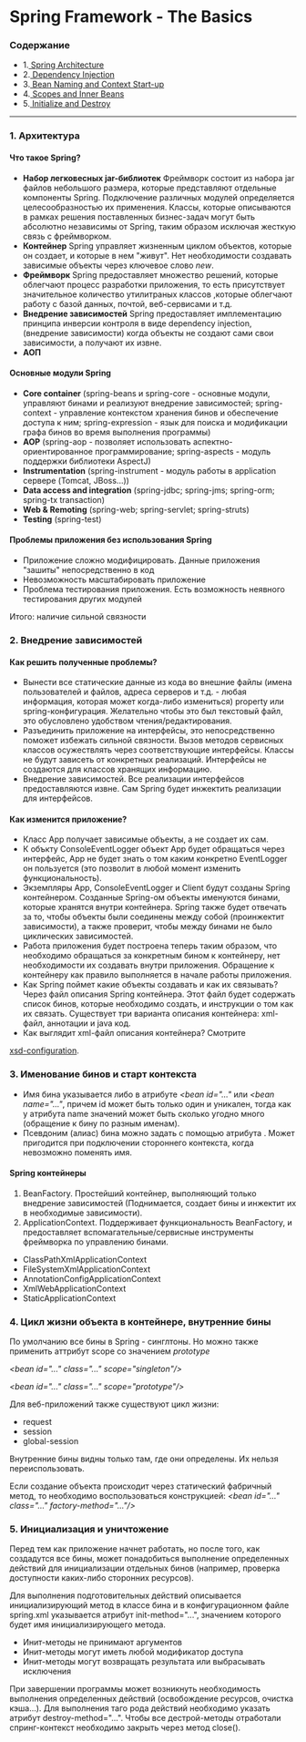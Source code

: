# Spring Framework - The Basics

### Содержание

- 1.<a href="https://www.youtube.com/watch?v=3wBteulZaAs"> 
Spring Architecture</a>
- 2.<a href="https://www.youtube.com/watch?v=IBNQ6whVHeI"> 
Dependency Injection</a>
- 3.<a href="https://www.youtube.com/watch?v=y-obHCFTbZ4">
Bean Naming and Context Start-up</a>
- 4.<a href="https://www.youtube.com/watch?v=kvcFK7criFc">
Scopes and Inner Beans</a>
- 5.<a href="https://www.youtube.com/watch?v=ygaboLsCKA4">
Initialize and Destroy</a>
***

### 1. Архитектура

#### Что такое Spring?

- **Набор легковесных jar-библиотек** Фреймворк состоит из набора jar файлов небольшого размера, которые представляют
отдельные компоненты Spring. Подключение различных модулей определяется целесообразностью их применения. Классы, которые
описываются в рамках решения поставленных бизнес-задач могут быть абсолютно независимы от Spring, таким образом исключая
жесткую связь с фреймворком.
- **Контейнер** Spring управляет жизненным циклом объектов, которые он создает, и которые в нем "живут". Нет
необходимости создавать зависимые объекты через ключевое слово *new*.
- **Фреймворк** Spring предоставляет множество решений, которые облегчают процесс разработки приложения, то есть
присутствует значительное количество утилитраных классов ,которые облегчают работу с базой данных, почтой, веб-сервисами
и т.д.
- **Внедрение зависимостей** Spring предоставляет имплементацию принципа инверсии контроля в виде dependency injection,
(внедрение зависимости) когда объекты не создают сами свои зависимости, а получают их извне.
- **АОП**

#### Основные модули Spring

- **Core container** (spring-beans и spring-core - основные модули, управляют бинами и реализуют внедрение зависимостей;
spring-context - управление контекстом хранения бинов и обеспечение доступа к ним; spring-expression - язык для поиска и
модификации графа бинов во время выполнения программы)
- **AOP** (spring-aop - позволяет использовать аспектно-ориентированное программирование; spring-aspects - модуль
поддержки библиотеки AspectJ)
- **Instrumentation** (spring-instrument - модуль работы в application сервере (Tomcat, JBoss...))
- **Data access and integration** (spring-jdbc; spring-jms; spring-orm; spring-tx transaction)
- **Web & Remoting** (spring-web; spring-servlet; spring-struts)
- **Testing** (spring-test)

#### Проблемы приложения без использования Spring

- Приложение сложно модифицировать. Данные приложения "зашиты" непосредственно в код
- Невозможность масштабировать приложение
- Проблема тестирования приложения. Есть возможность неявного тестирования других модулей

Итого: наличие сильной связности

### 2. Внедрение зависимостей

#### Как решить полученные проблемы?

- Вынести все статические данные из кода во внешние файлы (имена пользователей и файлов, адреса серверов и т.д. - любая
информация, которая может когда-либо измениться) property или spring-конфигурация. Желательно чтобы это был текстовый
файл, это обусловлено удобством чтения/редактирования.
- Разъединить приложение на интерфейсы, это непосредственно поможет избежать сильной связности. Вызов методов сервисных
классов осужествлять через соответствующие интерфейсы. Классы не будут зависеть от конкретных реализаций. Интерфейсы не
создаются для классов хранящих информацию.
- Внедрение зависимостей. Все реализации интерфейсов предоставляются извне. Сам Spring будет инжектить реализации
для интерфейсов.

#### Как изменится приложение?

- Класс App получает зависимые объекты, а не создает их сам.
- К объкту ConsoleEventLogger объект App будет обращаться через интерфейс, App не будет знать о том каким конкретно
EventLogger он пользуется (это позволит в любой момент изменить функциональность).
- Экземпляры App, ConsoleEventLogger и Client будут созданы Spring контейнером. Созданные Spring-ом объекты именуются
бинами, которые хранятся внутри контейнера. Spring также будет отвечать за то, чтобы объекты были
соединены между собой (проинжектит зависимости), а также проверит, чтобы между бинами не было циклических зависимостей.
- Работа приложения будет построена теперь таким образом, что необходимо обращаться за конкретным бином к контейнеру,
нет необходимости их создавать внутри приложения. Обращение к контейнеру как правило выполняется в начале работы
приложения.
- Как Spring поймет какие объекты создавать и как их связывать? Через файл описания Spring контейнера. Этот файл будет
содержать список бинов, которые необходимо создать, и инструкции о том как их связать. Существует три варианта описания
контейнера: xml-файл, аннотации и java код.
- Как выглядит xml-файл описания контейнера? Смотрите
<a href="https://docs.spring.io/spring/docs/4.2.x/spring-framework-reference/html/xsd-configuration.html">
xsd-configuration</a>.

### 3. Именование бинов и старт контекста

- Имя бина указывается либо в атрибуте *<bean id="..."* или *<bean name="..."*, причем id может быть только один и
уникален, тогда как у атрибута name значений может быть сколько угодно много (обращение к бину по разным именам).
- Псевдоним (алиас) бина можно задать с помощью атрибута *<alias name="aaa" alias="bbb"/>*. Может пригодится при
подключении стороннего контекста, когда невозможно поменять имя.

#### Spring контейнеры

1. BeanFactory. Простейший контейнер, выполняющий только внедрение зависимостей (Поднимается, создает бины и инжектит
их в необходимые зависимости).
2. ApplicationContext. Поддерживает функциональность BeanFactory, и предоставляет вспомагательные/сервисные инструменты
фреймворка по управлению бинами.

- ClassPathXmlApplicationContext
- FileSystemXmlApplicationContext
- AnnotationConfigApplicationContext
- XmlWebApplicationContext
- StaticApplicationContext

### 4. Цикл жизни объекта в контейнере, внутренние бины

По умолчанию все бины в Spring - синглтоны. Но можно также применить аттрибут scope со значением *prototype*

*<bean id="..." class="..." scope="singleton"\/>*

*<bean id="..." class="..." scope="prototype"\/>*

Для веб-приложений также существуют цикл жизни:
- request
- session
- global-session

Внутренние бины видны только там, где они определены. Их нельзя переиспользовать. 

Если создание объекта происходит через статический фабричный метод, то необходимо воспользоваться конструкцией:
*<bean id="..." class="..." factory-method="..."\/>*

### 5. Инициализация и уничтожение

Перед тем как приложение начнет работать, но после того, как создадутся все бины, может понадобиться выполнение
определенных действий для инициализации отдельных бинов (например, проверка доступности каких-либо сторонних
ресурсов). 

Для выполнения подготовительных действий описывается инициализирующий метод в классе бина и в конфигурационном файле
spring.xml указывается атрибут init-method="...", значением которого будет имя инициализирующего метода.

- Инит-методы не принимают аргументов
- Инит-методы могут иметь любой модификатор доступа
- Инит-методы могут возвращать результата или выбрасывать исключения

При завершении программы может возникнуть необходимость выполнения определенных действий (освобождение ресурсов,
очистка кэша...). Для выполнения таго рода действий необходимо указать атрибут destroy-method="...". Чтобы все
дестрой-методы отработали спринг-контекст необходимо закрыть через метод close().

